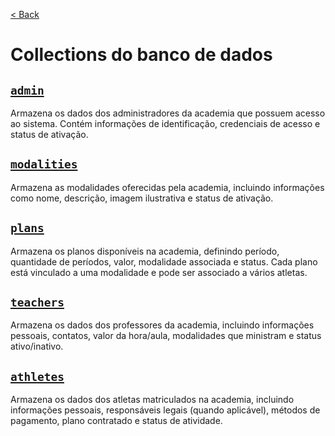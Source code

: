 [< Back](../)

# Collections do banco de dados

## [`admin`](../../backend/collections/admin/)
Armazena os dados dos administradores da academia que possuem acesso ao sistema. Contém informações de identificação, credenciais de acesso e status de ativação.

## [`modalities`](../../backend/collections/modalities/)
Armazena as modalidades oferecidas pela academia, incluindo informações como nome, descrição, imagem ilustrativa e status de ativação.

## [`plans`](../../backend/collections/plans/)
Armazena os planos disponíveis na academia, definindo período, quantidade de períodos, valor, modalidade associada e status. Cada plano está vinculado a uma modalidade e pode ser associado a vários atletas.

## [`teachers`](../../backend/collections/teachers/)
Armazena os dados dos professores da academia, incluindo informações pessoais, contatos, valor da hora/aula, modalidades que ministram e status ativo/inativo.

## [`athletes`](../../backend/collections/athletes/)
Armazena os dados dos atletas matriculados na academia, incluindo informações pessoais, responsáveis legais (quando aplicável), métodos de pagamento, plano contratado e status de atividade.